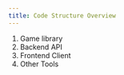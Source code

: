 ```yaml
---
title: Code Structure Overview
---
```


1. Game library
2. Backend API
3. Frontend Client
4. Other Tools
